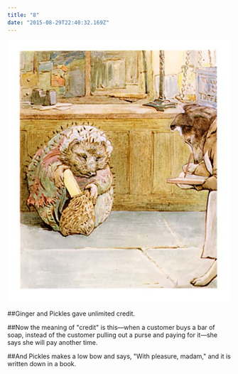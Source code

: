 ```yaml
---
title: "8"
date: "2015-08-29T22:40:32.169Z"
---
```


![Ginger and Pickles](./ginger_fig18.jpg)

##Ginger and Pickles gave unlimited credit.

##Now the meaning of "credit" is this—when a customer buys a bar of soap, instead of the customer pulling out a purse and paying for it—she says she will pay another time.

##And Pickles makes a low bow and says, "With pleasure, madam," and it is written down in a book.